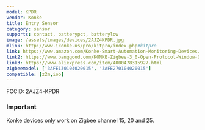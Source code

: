 ```yaml
---
model: KPDR
vendor: Konke
title: Entry Sensor
category: sensor
supports: contact, batterypct, batterylow
image: /assets/images/devices/2AJZ4KPDR.jpg
mlink: http://www.ikonke.us/pro/kitpro/index.php#kitpro
link: https://www.amazon.com/Konke-Smart-Automation-Monitoring-Devices/dp/B07QR87KW6
link2: https://www.banggood.com/KONKE-Zigbee-3_0-Open-Protocol-Window-Door-Sensor-Smart-Home-Function-Remote-Control-Alarm-Door-Sensor-Security-From-Xiaomi-Eco-system-p-1551743.html
link3: https://www.aliexpress.com/item/4000478315927.html
zigbeemodel: ['3AFE130104020015', '3AFE270104020015']
compatible: [z2m,iob]
---
```

FCCID: 2AJZ4-KPDR

### Important
Konke devices only work on Zigbee channel 15, 20 and 25. 
